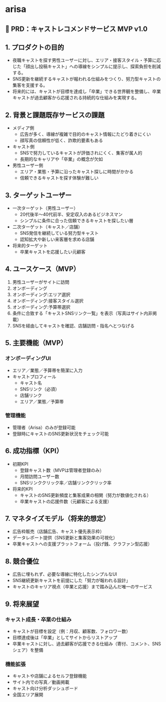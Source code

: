 # arisa

## 📄 PRD：キャストレコメンドサービス MVP v1.0

## 1. プロダクトの目的
- 夜職キャストを探す男性ユーザーに対し、エリア・接客スタイル・予算に応じた「顔出し投稿キャスト」への導線をシンプルに提示し、探索負担を削減する。
- SNS更新を継続するキャストが報われる仕組みをつくり、努力型キャストの集客を支援する。
- 将来的には、キャストが目標を達成し「卒業」できる世界観を整備し、卒業キャストが過去顧客から応援される持続的な仕組みを実現する。

## 2. 背景と課題既存サービスの課題
- メディア側
  - 広告が多く、導線が複雑で目的のキャスト情報にたどり着きにくい
  - 顔写真の信頼性が低く、詐欺的要素もある
- キャスト側
  - SNSで努力しているキャストが評価されにくく、集客が属人的
  - 長期的なキャリアや「卒業」の概念が欠如
- 男性ユーザー側
  - エリア・業態・予算に沿ったキャスト探しに時間がかかる
  - 信頼できるキャストを探す体験が難しい

## 3. ターゲットユーザー
- 一次ターゲット（男性ユーザー）
  - 20代後半〜40代前半、安定収入のあるビジネスマン
  - シンプルに条件に合った信頼できるキャストを探したい層
- 二次ターゲット（キャスト／店舗）
  - SNS発信を継続している努力型キャスト
  - 認知拡大や新しい来客層を求める店舗
- 将来的ターゲット
  - 卒業キャストを応援したい元顧客

## 4. ユースケース（MVP）
1. 男性ユーザーがサイトに訪問
2. オンボーディング
3. オンボーディング:エリア選択
4. オンボーディング:接客スタイル選択
5. オンボーディング:予算帯選択
6. 条件に合致する「キャストSNSリンク一覧」を表示（写真はサイト内非掲載）
7. SNSを経由してキャストを確認、店舗訪問・指名へとつなげる

## 5. 主要機能（MVP）
### オンボーディングUI
- エリア／業態／予算帯を簡潔に入力
- キャストプロフィール
  - キャスト名
  - SNSリンク（必須）
  - 店舗リンク
  - エリア／業態／予算帯
### 管理機能
 - 管理者（Arisa）のみが登録可能
 - 登録時にキャストのSNS更新状況をチェック可能

## 6. 成功指標（KPI）
- 初期KPI
  - 登録キャスト数（MVPは管理者登録のみ）
  - 月間訪問ユーザー数
  - SNSリンククリック率／店舗リンククリック率
- 将来的KPI
  - キャストのSNS更新頻度と集客成果の相関（努力が数値化される）
  - 卒業キャストの応援件数（元顧客による支援）

## 7. マネタイズモデル（将来的想定）
- 広告枠販売（店舗広告、キャスト優先表示枠）
- データレポート提供（SNS更新と集客効果の可視化）
- 卒業キャストへの支援プラットフォーム（投げ銭、クラファン型応援）

## 8. 競合優位
- 広告に埋もれず、必要な導線に特化したシンプルなUI
- SNS継続更新キャストを前提にした「努力が報われる設計」
- キャストのキャリア視点（卒業と応援）まで踏み込んだ唯一のサービス

## 9. 将来展望
### キャスト成長・卒業の仕組み
- キャストが目標を設定（例：月収、顧客数、フォロワー数）
- 目標達成後は「卒業」としてサイトからリストアップ
- 卒業キャストに対し、過去顧客が応援できる仕組み（寄付、コメント、SNSシェア）を整備
### 機能拡張
- キャストや店舗によるセルフ登録機能
- サイト内での写真／動画掲載
- キャスト向け分析ダッシュボード
- 全国エリア展開
